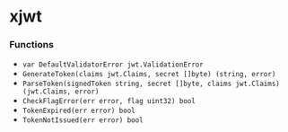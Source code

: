 # xjwt

### Functions

+ `var DefaultValidatorError jwt.ValidationError`
+ `GenerateToken(claims jwt.Claims, secret []byte) (string, error)`
+ `ParseToken(signedToken string, secret []byte, claims jwt.Claims) (jwt.Claims, error)`
+ `CheckFlagError(err error, flag uint32) bool`
+ `TokenExpired(err error) bool`
+ `TokenNotIssued(err error) bool`
